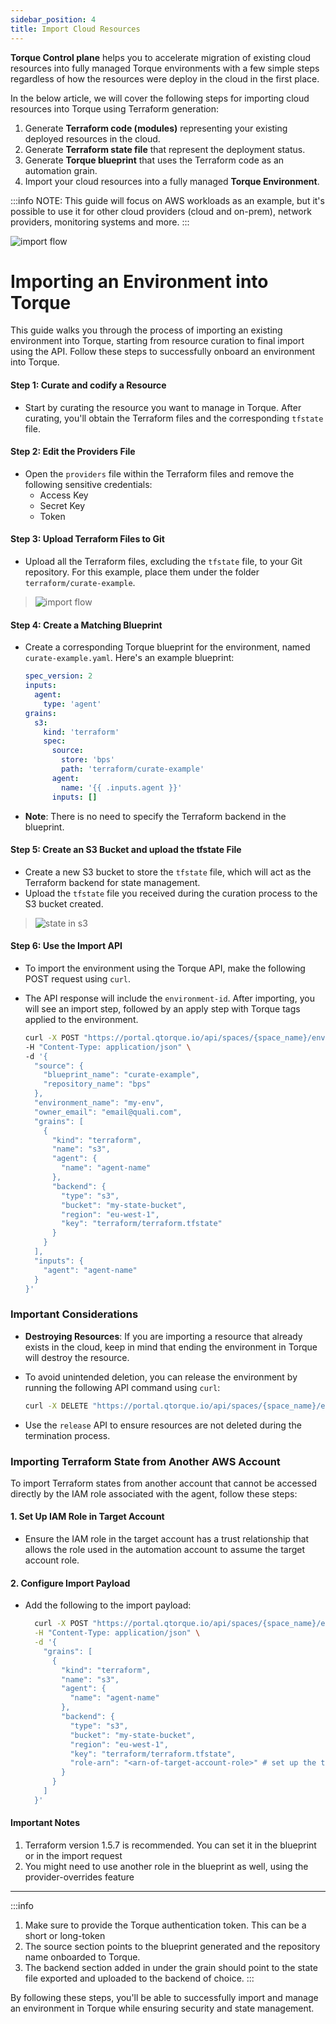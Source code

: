 ```yaml
---
sidebar_position: 4
title: Import Cloud Resources
---
```


__Torque Control plane__ helps you to accelerate migration of existing cloud resources into fully managed Torque environments with a few simple steps regardless of how the resources were deploy in the cloud in the first place. 

In the below article, we will cover the following steps for importing cloud resources into Torque using Terraform generation:
1. Generate **Terraform code (modules)** representing your existing deployed resources in the cloud.
2. Generate **Terraform state file** that represent the deployment status.
3. Generate **Torque blueprint** that uses the Terraform code as an automation grain. 
4. Import your cloud resources into a fully managed **Torque Environment**.

:::info
NOTE: This guide will focus on AWS workloads as an example, but it's possible to use it for other cloud providers (cloud and on-prem), network providers, monitoring systems and more.
:::


![import flow](/img/tf-export.png)


# Importing an Environment into Torque

This guide walks you through the process of importing an existing environment into Torque, starting from resource curation to final import using the API. Follow these steps to successfully onboard an environment into Torque.

#### Step 1: Curate and codify a Resource
- Start by curating the resource you want to manage in Torque. After curating, you'll obtain the Terraform files and the corresponding `tfstate` file.

#### Step 2: Edit the Providers File
- Open the `providers` file within the Terraform files and remove the following sensitive credentials:
  - Access Key
  - Secret Key
  - Token

#### Step 3: Upload Terraform Files to Git
- Upload all the Terraform files, excluding the `tfstate` file, to your Git repository. For this example, place them under the folder `terraform/curate-example`.

> ![import flow](/img/exported-tf.png)


#### Step 4: Create a Matching Blueprint
- Create a corresponding Torque blueprint for the environment, named `curate-example.yaml`. Here's an example blueprint:

  ```yaml
  spec_version: 2
  inputs:
    agent:
      type: 'agent'
  grains:
    s3:
      kind: 'terraform'
      spec:
        source:
          store: 'bps'
          path: 'terraform/curate-example'
        agent:
          name: '{{ .inputs.agent }}'
        inputs: []
  ```
- **Note**: There is no need to specify the Terraform backend in the blueprint.

#### Step 5: Create an S3 Bucket and upload the tfstate File
- Create a new S3 bucket to store the `tfstate` file, which will act as the Terraform backend for state management.
- Upload the `tfstate` file you received during the curation process to the S3 bucket created.

> ![state in s3](/img/tfstate-aws.png)


#### Step 6: Use the Import API
- To import the environment using the Torque API, make the following POST request using `curl`.
- The API response will include the `environment-id`. After importing, you will see an import step, followed by an apply step with Torque tags applied to the environment.

  ```bash
  curl -X POST "https://portal.qtorque.io/api/spaces/{space_name}/environments/import_using_blueprint" \
  -H "Content-Type: application/json" \
  -d '{
    "source": {
      "blueprint_name": "curate-example",
      "repository_name": "bps"
    },
    "environment_name": "my-env",
    "owner_email": "email@quali.com",
    "grains": [
      {
        "kind": "terraform",
        "name": "s3",
        "agent": {
          "name": "agent-name"
        },
        "backend": {
          "type": "s3",
          "bucket": "my-state-bucket",
          "region": "eu-west-1",
          "key": "terraform/terraform.tfstate"
        }
      }
    ],
    "inputs": {
      "agent": "agent-name"
    }
  }'
  ```

### Important Considerations
- **Destroying Resources**: If you are importing a resource that already exists in the cloud, keep in mind that ending the environment in Torque will destroy the resource.
- To avoid unintended deletion, you can release the environment by running the following API command using `curl`:
  
  ```bash
  curl -X DELETE "https://portal.qtorque.io/api/spaces/{space_name}/environments/{environment_id}/release?force={false/true}"
  ```
- Use the `release` API to ensure resources are not deleted during the termination process.

### Importing Terraform State from Another AWS Account
To import Terraform states from another account that cannot be accessed directly by the IAM role associated with the agent, follow these steps:

#### 1. Set Up IAM Role in Target Account
- Ensure the IAM role in the target account has a trust relationship that allows the role used in the automation account to assume the target account role.

#### 2. Configure Import Payload
- Add the following to the import payload:
  ```bash
    curl -X POST "https://portal.qtorque.io/api/spaces/{space_name}/environments/import_using_blueprint" \
    -H "Content-Type: application/json" \
    -d '{
      "grains": [
        {
          "kind": "terraform",
          "name": "s3",
          "agent": {
            "name": "agent-name"
          },
          "backend": {
            "type": "s3",
            "bucket": "my-state-bucket",
            "region": "eu-west-1",
            "key": "terraform/terraform.tfstate",
            "role-arn": "<arn-of-target-account-role>" # set up the target role-arn that has access to the bucket and key configured above
          }
        }
      ]
    }'
    ```

#### Important Notes
1. Terraform version 1.5.7 is recommended. You can set it in the blueprint or in the import request
2. You might need to use another role in the blueprint as well, using the provider-overrides feature

---

:::info
1. Make sure to provide the Torque authentication token. This can be a short or long-token
2. The source section points to the blueprint generated and the repository name onboarded to Torque.
3. The backend section added in under the grain should point to the state file exported and uploaded to the backend of choice.
:::

By following these steps, you'll be able to successfully import and manage an environment in Torque while ensuring security and state management.
